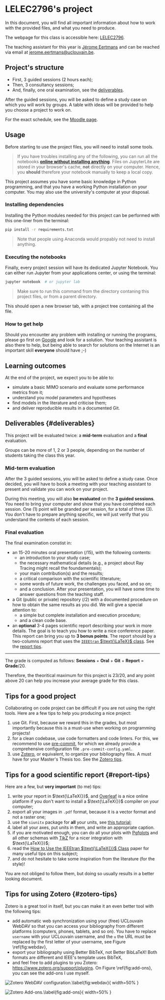 # LELEC2796's project

In this document, you will find all important information about how to work
with the provided files, and what you need to produce.

The webpage for this class is accessible here:
[LELEC2796](https://uclouvain.be/en-cours-2023-lelec2796).

The teaching assistant for this year is
[Jérome Eertmans](https://uclouvain.be/fr/repertoires/jerome.eertmans)
and can be reached via email at
[jerome.eertmans@uclouvain.be](mailto:jerome.eertmans@uclouvain.be).

## Project's structure

- First, 3 guided sessions (2 hours each);
- Then, 3 consultancy sessions;
- And, finally, one oral examination, see the [deliverables](#deliverables).

After the guided sessions, you will be asked to define a study case on
which you will work by groups. A table with ideas will be provided
to help you choose a project to work on.

For the exact schedule, see the
[Moodle page](https://moodle.uclouvain.be/course/view.php?id=1465).

## Usage

Before starting to use the project files, you will need to install some tools.

> If you have troubles installing any of the following, you can run all the
  notebooks [**online without installing anything**][jupyter-lite-url].
  Files on JupyterLite are stored in your browser's cache, **not** directly
  on your computer. Hence, you **should** therefore your notebook manually
  to keep a local copy.

This project assumes you have some basic knowledge in Python programming,
and that you have a working Python installation on your computer. You may also
use the university's computer at your disposal.

### Installing dependencies

Installing the Python modules needed for this project can be performed
with this one-liner from the terminal:

```bash
pip install -r requirements.txt
```

> Note that people using Anaconda would propably not need to install anything.

### Executing the notebooks

Finally, every project session will have its dedicated Jupyter Notebook.
You can either run Jupyter from your applications center, or using the terminal:

```bash
jupyter notebook  # or jupyter lab
```

> Make sure to run this command from the directory contaning
  this project files, or from a parent directory.

This should open a new browser tab, with a project tree containing all the file.

### How to get help

Should you encounter any problem with installing or running the programs,
please go first on
[Google](https://www.google.com/)
and look for a solution. Your teaching assistant
is also there to help, but being able to search for solutions on the Internet
is an important skill **everyone** should have ;-)

## Learning outcomes

At the end of the project, we expect you to be able to:

+ simulate a basic MIMO scenario and evaluate some performance
  metrics from it;
+ understand you model parameters and hypotheses
+ find models in the literature and criticise them;
+ and deliver reproducible results in a documented Git.

## Deliverables {#deliverables}

This project will be evaluated twice: a **mid-term**
evaluation and a **final** evaluation.

Groups can be more of 1, 2 or 3 people, depending on the
number of students taking the class this year.

### Mid-term evaluation

After the 3 guided sessions, you will be asked to define a 
study case. Once decided, you will have to book a meeting
with your teaching assistant to present and validate you can
work on your project.

During this meeting, you will also **be evaluated** on the
**3 guided sessions**. You need to bring your computer
and show that you have completed each session. One (1)
point will be granded per session, for a total of three (3).
You don't have to prepare anything specific, we will just
verify that you understand the contents of each session.

### Final evaluation

The final examination constist in:

+ an 15-20 minutes oral presentation (/15), with the following contents:
  + an introduction to your study case;
  + the necessary mathematical details (e.g., a project about Ray Tracing
    might recall the foundamentals);
  + your main contribution(s) and the results;
  + a critical comparison with the scientific litterature;
  + some words of future work, the challenges you faced, and so on;
  + and a conclusion.
  After your presentation, you will have some time to answer questions from
    the teaching staff.
+ a Git (public or private) repository (/2) with 
  a documented procedure on how to obtain the same results as you did.
  We will give a special attention to:
  + a simple but complete installation and execution procedure;
  + and a clean code base.
+ an **optional** 3-4 pages scientific report describing your work in more
  details. The goal is to teach you how to write a nice conference paper.
  This report can bring you up to **3 bonus points**. The report should
  by a two-columns report that uses the
  [`IEEEtran` $\text{\LaTeX}$ class](https://ctan.org/pkg/ieeetran).
  See the [report tips](#report-tips).

---

The grade  is computed as follows: **Sessions** + **Oral** + **Git** + **Report** = **Grade**/20.

Therefore, the theoritical maximum for this project is 23/20, and any
point above 20 can help you increase your average grade for this class.

## Tips for a good project

Collaborating on code project can be difficult if you are not using the right
tools. Here are a few tips to help you producing a nice project:

1. use Git. First, because we reward this in the grades, but most
   importantly because this is a must-use when working on programming projects!
2. for a clean codebase, use code formatters and code linters. For this,
   we recommend to use [pre-commit](https://pre-commit.com/), for which we
   already provide a comprehensive configuration file
   `.pre-commit-config.yaml`.
3. use [Zotero](https://www.zotero.org/), or equivalent, to organize your
   bibliography files. A must have for your Master's Thesis too.
   See the [Zotero tips](#zotero-tips).

## Tips for a good scientific report {#report-tips}

Here are a few, but **very important** (to me) tips:

1. write your report in $\text{\LaTeX{}}$, and [Overleaf](overleaf.com) is a nice online
  platform if you don't want to install a $\text{\LaTeX{}}$ compiler on your computer;
2. export all your images in `.pdf` format, because it is a vector format and not a raster one;
3. use the `siunitx` package for **all** your units,
  see [this tutorial](https://www.dickimaw-books.com/latex/thesis/html/siunitx.html);
4. label all your axes, put units in them, and write an appropriate caption.
5. if you are motivated enough, you can do all your plots with [Pgfplots](https://fr.overleaf.com/learn/latex/Pgfplots_package) and all other schemas with [TikZ](https://fr.overleaf.com/learn/latex/TikZ_package) for a nicer integration with $\text{\LaTeX{}}$;
6. read the
   [How to Use the IEEEtran $\text{\LaTeX{}}$ Class](https://mirror.lyrahosting.com/CTAN/macros/latex/contrib/IEEEtran/IEEEtran_HOWTO.pdf)
   paper for many useful tips on this subject;
6. and do not hesitate to take some inspiration from the literature (for the style)!

You are not obliged to follow them, but doing so usually results in a better
looking document.

## Tips for using Zotero {#zotero-tips}

Zotero is a great tool in itself, but you can make it an even better tool
with the following tips:

+ add automatic web synchronization using your (free) UCLouvain WebDAV
  so that you can access your bibliography from
  different platforms (computers, phones, tablets, and so on). You have to
  replace `username` with your UCLouvain username,
  and the `u` the URL must be replaced by the first letter of your username,
  see Figure \ref{fig:webdav},
+ export your bibliography using Better BibTeX, not Better BibLaTeX!
  Both formats are different and IEEE's template uses BibTeX,
+ and feel free to add plugins to you Zotero:
  https://www.zotero.org/support/plugins.
  On Figure \ref{fig:add-ons}, you can see the add-ons I use myself.

![Zotero WebDAV configuration.\label{fig:webdav}](zotero-webdav.png){ width=50% }

![Zotero Add-ons.\label{fig:add-ons}](zotero-add-ons.png){ width=50% }

[jupyter-lite-url]: https://eertmans.be/LELEC2796
